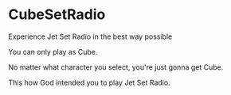 # CubeSetRadio
Experience Jet Set Radio in the best way possible

You can only play as Cube.

No matter what character you select, you're just gonna get Cube.

This how God intended you to play Jet Set Radio.
